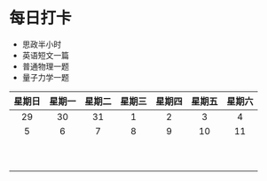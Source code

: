 # 每日打卡
* 思政半小时
* 英语短文一篇
* 普通物理一题
* 量子力学一题
  
  

| 星期日 | 星期一 | 星期二 | 星期三 | 星期四 | 星期五 | 星期六 |  
| :-------: | :------:  | :-------: | :-------: | :-------: | :--------: | :-------: |
|    29      |    30        |      31      |       1      |       2    |        3      |      4     |
|    5       |    6        |      7      |       8     |      9      |        10     |      11    | 
|   |   |   |   |   |    |    |  
|   |   |   |   |   |    |    |  
|   |   |   |   |   |    |    |  


